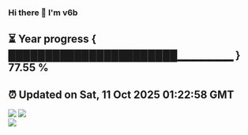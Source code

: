 ### Hi there 👋  I'm v6b  
⏳ Year progress { ███████████████████████▁▁▁▁▁▁▁ } 77.55 %
---
⏰ Updated on Sat, 11 Oct 2025 01:22:58 GMT
---
![](https://github-readme-stats.vercel.app/api?username=v6b&bg_color=30,e96443,904e95&title_color=fff&text_color=fff&layout=compact)
![](https://github-readme-stats.vercel.app/api/top-langs/?username=v6b&layout=compact&bg_color=30,e96443,904e95&title_color=fff&text_color=fff)  
![](https://gcore.jsdelivr.net/gh/v6b/v6b@main/assets/github-contribution-grid-snake.svg)

